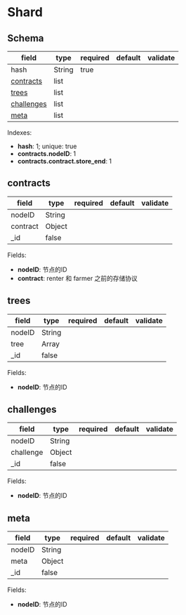 # Shard

## Schema

| field                     | type   | required | default | validate |
| ------------------------- | ------ | -------- | ------- | -------- |
| hash                      | String | true     |         |          |
| [contracts](#contracts)   | list   |          |         |          |
| [trees](#trees)           | list   |          |         |          |
| [challenges](#challenges) | list   |          |         |          |
| [meta](#meta)             | list   |          |         |          |

Indexes:

* **hash**: 1; unique: true
* **contracts.nodeID**: 1
* **contracts.contract.store_end**: 1

## contracts

| field    | type   | required | default | validate |
| -------- | ------ | -------- | ------- | -------- |
| nodeID   | String |          |         |          |
| contract | Object |          |         |          |
| _id      | false  |          |         |          |

Fields:

* **nodeID**: 节点的ID
* **contract**: renter 和 farmer 之前的存储协议

## trees

| field  | type   | required | default | validate |
| ------ | ------ | -------- | ------- | -------- |
| nodeID | String |          |         |          |
| tree   | Array  |          |         |          |
| _id    | false  |          |         |          |

Fields:

* **nodeID**: 节点的ID

## challenges

| field     | type   | required | default | validate |
| --------- | ------ | -------- | ------- | -------- |
| nodeID    | String |          |         |          |
| challenge | Object |          |         |          |
| _id       | false  |          |         |          |

Fields:

* **nodeID**: 节点的ID

## meta

| field  | type   | required | default | validate |
| ------ | ------ | -------- | ------- | -------- |
| nodeID | String |          |         |          |
| meta   | Object |          |         |          |
| _id    | false  |          |         |          |

Fields:

* **nodeID**: 节点的ID